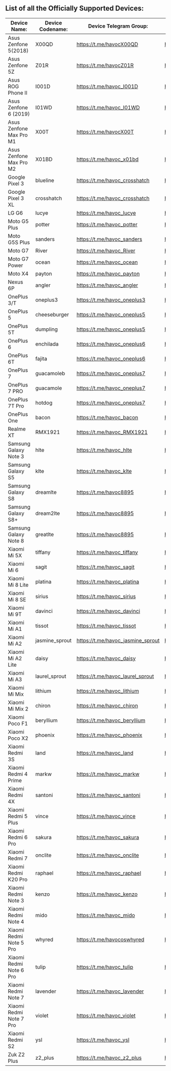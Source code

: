 List of all the Officially Supported Devices:
---------------------------------------------

|         Device Name:          | Device Codename: |      Device Telegram Group:        |          Maintainer:              |
|-------------------------------|------------------|------------------------------------|-----------------------------------|
| Asus Zenfone 5(2018)          | X00QD            | https://t.me/havocX00QD            | https://t.me/edwardwu0223         |
| Asus Zenfone 5Z               | Z01R             | https://t.me/havocZ01R             | https://t.me/edwardwu0223         |
| Asus ROG Phone II             | I001D            | https://t.me/havoc_I001D           | https://t.me/ComicoX              |
| Asus Zenfone 6 (2019)         | I01WD            | https://t.me/havoc_I01WD           | https://t.me/ComicoX              |
| Asus Zenfone Max Pro M1       | X00T             | https://t.me/havocX00T             | https://t.me/travarilo            |
| Asus Zenfone Max Pro M2       | X01BD            | https://t.me/havoc_x01bd           | https://t.me/SonalSingh18         |
| Google Pixel 3                | blueline         | https://t.me/havoc_crosshatch      | https://t.me/steveproski          |
| Google Pixel 3 XL             | crosshatch       | https://t.me/havoc_crosshatch      | https://t.me/steveproski          |
| LG G6                         | lucye            | https://t.me/havoc_lucye           | https://t.me/wolfsvk              |
| Moto G5 Plus                  | potter           | https://t.me/havoc_potter          | https://t.me/abhijit1998          |
| Moto G5S Plus                 | sanders          | https://t.me/havoc_sanders         | https://t.me/Ronax                |
| Moto G7                       | River            | https://t.me/havoc_River           | https://t.me/SyberHexen           |
| Moto G7 Power                 | ocean            | https://t.me/havoc_ocean           | https://t.me/Dark998              |
| Moto X4                       | payton           | https://t.me/havoc_payton          | https://t.me/SyberHexen           |
| Nexus 6P                      | angler           | https://t.me/havoc_angler          | https://t.me/roxxannee            |
| OnePlus 3/T                   | oneplus3         | https://t.me/havoc_oneplus3        | https://t.me/SKULSHADY            |
| OnePlus 5                     | cheeseburger     | https://t.me/havoc_oneplus5        | https://t.me/Tilaksid             |
| OnePlus 5T                    | dumpling         | https://t.me/havoc_oneplus5        | https://t.me/Tilaksid             |
| OnePlus 6                     | enchilada        | https://t.me/havoc_oneplus6        | https://t.me/rdjr5                |
| OnePlus 6T                    | fajita           | https://t.me/havoc_oneplus6        | https://t.me/rdjr5                |
| OnePlus 7                     | guacamoleb       | https://t.me/havoc_oneplus7        | https://t.me/TheHunter08          |
| OnePlus 7 PRO                 | guacamole        | https://t.me/havoc_oneplus7        | https://t.me/SKULSHADY            |
| OnePlus 7T Pro                | hotdog           | https://t.me/havoc_oneplus7        | https://t.me/SKULSHADY            |
| OnePlus One                   | bacon            | https://t.me/havoc_bacon           | https://t.me/ClintT1              |
| Realme XT                     | RMX1921          | https://t.me/havoc_RMX1921         | https://t.me/officialpro          |
| Samsung Galaxy Note 3         | hlte             | https://t.me/havoc_hlte            | https://t.me/Jprimero15           |
| Samsung Galaxy S5             | klte             | https://t.me/havoc_klte            | https://t.me/cnkzlyr              |
| Samsung Galaxy S8             | dreamlte         | https://t.me/havoc8895             | https://t.me/xEugW                |
| Samsung Galaxy S8+            | dream2lte        | https://t.me/havoc8895             | https://t.me/xEugW                |
| Samsung Galaxy Note 8         | greatlte         | https://t.me/havoc8895             | https://t.me/xEugW                |
| Xiaomi Mi 5X                  | tiffany          | https://t.me/havoc_tiffany         | https://t.me/blibwu               |
| Xiaomi Mi 6                   | sagit            | https://t.me/havoc_sagit           | https://t.me/EnderXH              |
| Xiaomi Mi 8 Lite              | platina          | https://t.me/havoc_platina         | https://t.me/riquebarros17        |
| Xiaomi Mi 8 SE                | sirius           | https://t.me/havoc_sirius          | https://t.me/dimasyudha           |
| Xiaomi Mi 9T                  | davinci          | https://t.me/havoc_davinci         | https://t.me/mountaser_halak      |
| Xiaomi Mi A1                  | tissot           | https://t.me/havoc_tissot          | https://t.me/mountaser_halak      |
| Xiaomi Mi A2                  | jasmine_sprout   | https://t.me/havoc_jasmine_sprout  | https://t.me/SiddharthBharadwaj   |
| Xiaomi Mi A2 Lite             | daisy            | https://t.me/havoc_daisy           | https://t.me/LuPeSolTec           |
| Xiaomi Mi A3                  | laurel_sprout    | https://t.me/havoc_laurel_sprout   | https://t.me/prakaship78          |
| Xiaomi Mi Mix                 | lithium          | https://t.me/havoc_lithium         | https://t.me/inkypen              |
| Xiaomi Mi Mix 2               | chiron           | https://t.me/havoc_chiron          | https://t.me/lightvortex242       |
| Xiaomi Poco F1                | beryllium        | https://t.me/havoc_beryllium       | https://t.me/Reignz3              |
| Xiaomi Poco X2                | phoenix          | https://t.me/havoc_phoenix         | https://t.me/blacksuan19          |
| Xiaomi Redmi 3S               | land             | https://t.me/havoc_land            | https://t.me/Sairam60             |
| Xiaomi Redmi 4 Prime          | markw            | https://t.me/havoc_markw           | https://t.me/ShihabZzz            |
| Xiaomi Redmi 4X               | santoni          | https://t.me/havoc_santoni         | https://t.me/beingstargazer       |
| Xiaomi Redmi 5 Plus           | vince            | https://t.me/havoc_vince           | https://t.me/KenHV                |
| Xiaomi Redmi 6 Pro            | sakura           | https://t.me/havoc_sakura          | https://t.me/mahajant99           |
| Xiaomi Redmi 7                | onclite          | https://t.me/havoc_onclite         | https://t.me/XtremeQ              |
| Xiaomi Redmi K20 Pro          | raphael          | https://t.me/havoc_raphael         | https://t.me/nuub1k               |
| Xiaomi Redmi Note 3           | kenzo            | https://t.me/havoc_kenzo           | https://t.me/Magicxavi            |
| Xiaomi Redmi Note 4           | mido             | https://t.me/havoc_mido            | https://t.me/Sagarrokade006       |
| Xiaomi Redmi Note 5 Pro       | whyred           | https://t.me/havocoswhyred         | https://t.me/notallowedontelegram |
| Xiaomi Redmi Note 6 Pro       | tulip            | https://t.me/havoc_tulip           | https://t.me/akhilmsachu          |
| Xiaomi Redmi Note 7           | lavender         | https://t.me/havoc_lavender        | http://t.me/Genkzsz11             |
| Xiaomi Redmi Note 7 Pro       | violet           | https://t.me/havoc_violet          | https://t.me/athuld               |
| Xiaomi Redmi S2               | ysl              | https://t.me/havoc_ysl             | https://t.me/mahajant99           |
| Zuk Z2 Plus                   | z2_plus          | https://t.me/havoc_z2_plus         | https://t.me/nikhilgohil3         |
